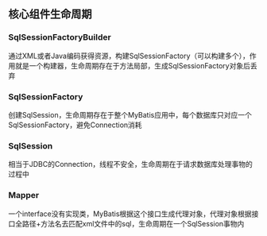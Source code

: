 
## 核心组件生命周期

### SqlSessionFactoryBuilder

通过XML或者Java编码获得资源，构建SqlSessionFactory（可以构建多个），作用就是一个构建器，生命周期存在于方法局部，生成SqlSessionFactory对象后丢弃

### SqlSessionFactory

创建SqlSession，生命周期存在于整个MyBatis应用中，每个数据库只对应一个SqlSessionFactory，避免Connection消耗

### SqlSession

相当于JDBC的Connection，线程不安全，生命周期在于请求数据库处理事物的过程中

### Mapper

一个interface没有实现类，MyBatis根据这个接口生成代理对象，代理对象根据接口全路径+方法名去匹配xml文件中的sql，生命周期在一个SqlSession事物内
